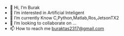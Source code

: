 - 👋 Hi, I’m Burak 
- 👀 I’m interested in Artificial Inteligent 
- 🌱 I’m currently Know C,Python,Matlab,Ros,JetsonTX2 
- 💞️ I’m looking to collaborate on ... 
- 📫 How to reach me buraktas2317@gmail.com

<!---
buraktas23/buraktas23 is a ✨ special ✨ repository because its `README.md` (this file) appears on your GitHub profile.
You can click the Preview link to take a look at your changes.
--->
